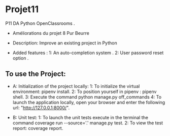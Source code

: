 # Projet11

P11 DA Python OpenClassrooms .
- Améliorations du projet 8 Pur Beurre

- Description:
Improve an existing project in Python

- Added features :
1: An auto-completion system .
2: User password reset option .

## To use the Project:

- A: Initialization of the project locally: 
1: To initialize the virtual environment: pipenv install. 
2: To position yourself in pipenv : pipenv shell. 
3: Execute the command python manage.py off_commands 
4: To launch the application locally, open your browser and enter the following url: "http://127.0.0.1:8000/". 
  
- B: Unit test:
1: To launch the unit tests execute in the terminal the command coverage run --source='.' manage.py test.
2: To view the test report: coverage report.